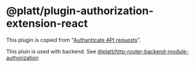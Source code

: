 # @platt/plugin-authorization-extension-react

This plugin is copied from "[Authanticate API requests](https://github.com/backstage/backstage/blob/master/contrib/docs/tutorials/authenticate-api-requests.md)".

This pluin is used with backend. See [@platt/http-router-backend-module-authorization](https://www.npmjs.com/package/@platt/http-router-backend-module-authorization)
